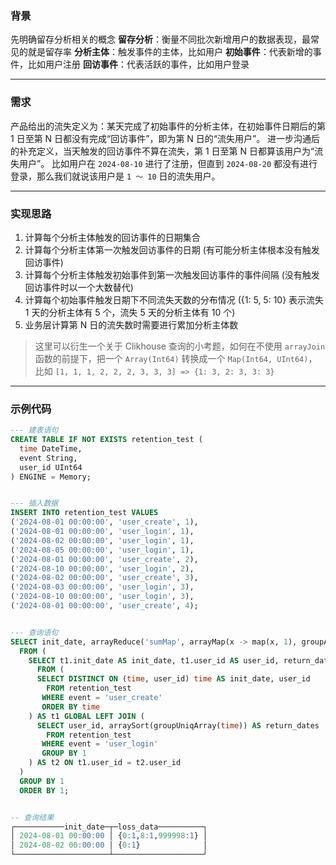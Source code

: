 ### 背景

先明确留存分析相关的概念
**留存分析**：衡量不同批次新增用户的数据表现，最常见的就是留存率
**分析主体**：触发事件的主体，比如用户
**初始事件**：代表新增的事件，比如用户注册
**回访事件**：代表活跃的事件，比如用户登录

---

### 需求

产品给出的流失定义为：某天完成了初始事件的分析主体，在初始事件日期后的第 1 日至第 N 日都没有完成“回访事件”，即为第 N 日的“流失用户”。
进一步沟通后的补充定义，当天触发的回访事件不算在流失，第 1 日至第 N 日都算该用户为“流失用户”。
比如用户在 `2024-08-10` 进行了注册，但直到 `2024-08-20` 都没有进行登录，那么我们就说该用户是 `1 ～ 10` 日的流失用户。

---

### 实现思路

1. 计算每个分析主体触发的回访事件的日期集合
2. 计算每个分析主体第一次触发回访事件的日期 (有可能分析主体根本没有触发回访事件)
3. 计算每个分析主体触发初始事件到第一次触发回访事件的事件间隔 (没有触发回访事件时以一个大数替代)
4. 计算每个初始事件触发日期下不同流失天数的分布情况 ({1: 5, 5: 10} 表示流失 1 天的分析主体有 5 个，流失 5 天的分析主体有 10 个)
5. 业务层计算第 N 日的流失数时需要进行累加分析主体数

> 这里可以衍生一个关于 Clikhouse 查询的小考题，如何在不使用 `arrayJoin` 函数的前提下，把一个 `Array(Int64)` 转换成一个 `Map(Int64, UInt64)`，比如 `[1, 1, 1, 2, 2, 2, 3, 3, 3] => {1: 3, 2: 3, 3: 3}`

---

### 示例代码

```sql
--- 建表语句
CREATE TABLE IF NOT EXISTS retention_test (
  time DateTime,
  event String,
  user_id UInt64
) ENGINE = Memory;


--- 插入数据
INSERT INTO retention_test VALUES
('2024-08-01 00:00:00', 'user_create', 1),
('2024-08-01 00:00:00', 'user_login', 1),
('2024-08-02 00:00:00', 'user_login', 1),
('2024-08-05 00:00:00', 'user_login', 1),
('2024-08-01 00:00:00', 'user_create', 2),
('2024-08-10 00:00:00', 'user_login', 2),
('2024-08-02 00:00:00', 'user_create', 3),
('2024-08-03 00:00:00', 'user_login', 3),
('2024-08-10 00:00:00', 'user_login', 3),
('2024-08-01 00:00:00', 'user_create', 4);


--- 查询语句
SELECT init_date, arrayReduce('sumMap', arrayMap(x -> map(x, 1), groupArray(loss_date_count))) AS loss_data
  FROM (
    SELECT t1.init_date AS init_date, t1.user_id AS user_id, return_dates, coalesce(date_diff('day', init_date, arrayFirstOrNull(x -> x > init_date, return_dates)), 999999) - 1 AS loss_date_count
      FROM (
      SELECT DISTINCT ON (time, user_id) time AS init_date, user_id
        FROM retention_test
       WHERE event = 'user_create'
       ORDER BY time
    ) AS t1 GLOBAL LEFT JOIN (
      SELECT user_id, arraySort(groupUniqArray(time)) AS return_dates
        FROM retention_test
       WHERE event = 'user_login'
       GROUP BY 1
    ) AS t2 ON t1.user_id = t2.user_id
  )
  GROUP BY 1
  ORDER BY 1;


-- 查询结果
┌───────────init_date─┬─loss_data──────────┐
│ 2024-08-01 00:00:00 │ {0:1,8:1,999998:1} │
│ 2024-08-02 00:00:00 │ {0:1}              │
└─────────────────────┴────────────────────┘
```